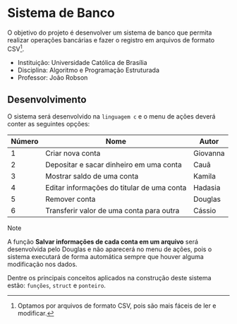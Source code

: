 
# Sistema de Banco

O objetivo do projeto é desenvolver um sistema de banco que permita realizar operações bancárias e fazer o registro em arquivos de formato CSV[^1].

- Instituição: Universidade Católica de Brasília
- Disciplina: Algoritmo e Programação Estruturada
- Professor: João Robson

## Desenvolvimento

O sistema será desenvolvido na `linguagem c` e o menu de ações deverá conter as seguintes opções:

| Número | Nome                                       | Autor              |
|--------|--------------------------------------------|--------------------|
| 1      | Criar nova conta                           | Giovanna           |
| 2      | Depositar e sacar dinheiro em uma conta    | Cauã                  |
| 3      | Mostrar saldo de uma conta                 | Kamila             |
| 4      | Editar informações do titular de uma conta | Hadasia                  |
| 5      | Remover conta                              | Douglas                  |
| 6      | Transferir valor de uma conta para outra   | Cássio             |

> [!NOTE]
> A função **Salvar informações de cada conta em um arquivo** será desenvolvida pelo Douglas e não aparecerá no menu de ações, pois o sistema executará de forma automática sempre que houver alguma modificação nos dados.

Dentre os principais conceitos aplicados na construção deste sistema estão: `funções`, `struct` e `ponteiro`.

[^1]: Optamos por arquivos de formato CSV, pois são mais fáceis de ler e modificar.
